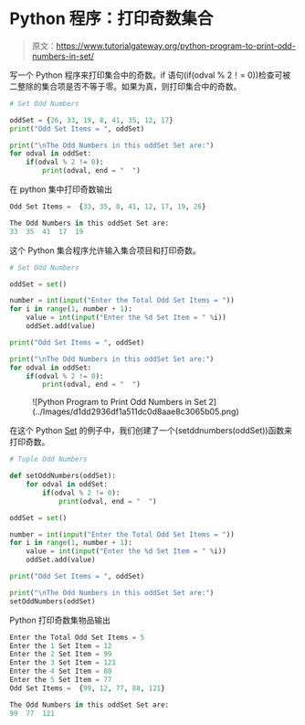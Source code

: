 # Python 程序：打印奇数集合

> 原文：<https://www.tutorialgateway.org/python-program-to-print-odd-numbers-in-set/>

写一个 Python 程序来打印集合中的奇数。if 语句(if(odval % 2！= 0))检查可被二整除的集合项是否不等于零。如果为真，则打印集合中的奇数。

```py
# Set Odd Numbers

oddSet = {26, 33, 19, 8, 41, 35, 12, 17}
print("Odd Set Items = ", oddSet)

print("\nThe Odd Numbers in this oddSet Set are:")
for odval in oddSet:
    if(odval % 2 != 0):
        print(odval, end = "  ")
```

在 python 集中打印奇数输出

```py
Odd Set Items =  {33, 35, 8, 41, 12, 17, 19, 26}

The Odd Numbers in this oddSet Set are:
33  35  41  17  19 
```

这个 Python 集合程序允许输入集合项目和打印奇数。

```py
# Set Odd Numbers

oddSet = set()

number = int(input("Enter the Total Odd Set Items = "))
for i in range(1, number + 1):
    value = int(input("Enter the %d Set Item = " %i))
    oddSet.add(value)

print("Odd Set Items = ", oddSet)

print("\nThe Odd Numbers in this oddSet Set are:")
for odval in oddSet:
    if(odval % 2 != 0):
        print(odval, end = "  ")
```

<figure class="wp-block-image size-large">![Python Program to Print Odd Numbers in Set 2](../Images/d1dd2936df1a511dc0d8aae8c3065b05.png)</figure>

在这个 Python [Set](https://www.tutorialgateway.org/python-set/) 的例子中，我们创建了一个(setddnumbers(oddSet))函数来打印奇数。

```py
# Tuple Odd Numbers

def setOddNumbers(oddSet):
    for odval in oddSet:
        if(odval % 2 != 0):
            print(odval, end = "  ")

oddSet = set()

number = int(input("Enter the Total Odd Set Items = "))
for i in range(1, number + 1):
    value = int(input("Enter the %d Set Item = " %i))
    oddSet.add(value)

print("Odd Set Items = ", oddSet)

print("\nThe Odd Numbers in this oddSet Set are:")
setOddNumbers(oddSet)
```

Python 打印奇数集物品输出

```py
Enter the Total Odd Set Items = 5
Enter the 1 Set Item = 12
Enter the 2 Set Item = 99
Enter the 3 Set Item = 121
Enter the 4 Set Item = 88
Enter the 5 Set Item = 77
Odd Set Items =  {99, 12, 77, 88, 121}

The Odd Numbers in this oddSet Set are:
99  77  121 
```